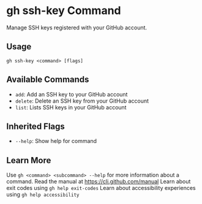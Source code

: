 # gh ssh-key Command

Manage SSH keys registered with your GitHub account.

## Usage

```
gh ssh-key <command> [flags]
```

## Available Commands

*   `add`: Add an SSH key to your GitHub account
*   `delete`: Delete an SSH key from your GitHub account
*   `list`: Lists SSH keys in your GitHub account

## Inherited Flags

*   `--help`: Show help for command

## Learn More

Use `gh <command> <subcommand> --help` for more information about a command.
Read the manual at https://cli.github.com/manual
Learn about exit codes using `gh help exit-codes`
Learn about accessibility experiences using `gh help accessibility`
